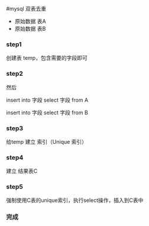#mysql 双表去重

+ 原始数据 表A
+ 原始数据 表B

### step1
创建表 temp，包含需要的字段即可


### step2
然后

insert into 字段 select 字段 from A

insert into 字段 select 字段 from B

### step3
给temp 建立 索引（Unique 索引）

### step4
建立 结果表C

### step5
强制使用C表的unique索引，执行select操作，插入到C表中

### 完成